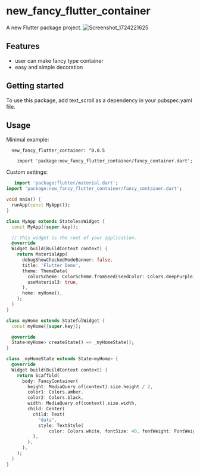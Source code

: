 # new_fancy_flutter_container

A new Flutter package project.
![Screenshot_1724221625](https://github.com/user-attachments/assets/0e8acb01-4b0d-4c02-b471-eb84252f94f3)

## Features

 - user can make fancy type container
 - easy and simple decoration

## Getting started

To use this package, add text_scroll as a dependency in your pubspec.yaml file.

## Usage

Minimal example:
```add dependeces
  new_fancy_flutter_container: ^0.0.5
```

```import
    import 'package:new_fancy_flutter_container/fancy_container.dart';
```

Custom settings:

```dart
   import 'package:flutter/material.dart';
import 'package:new_fancy_flutter_container/fancy_container.dart';

void main() {
  runApp(const MyApp());
}

class MyApp extends StatelessWidget {
  const MyApp({super.key});

  // This widget is the root of your application.
  @override
  Widget build(BuildContext context) {
    return MaterialApp(
      debugShowCheckedModeBanner: false,
      title: 'Flutter Demo',
      theme: ThemeData(
        colorScheme: ColorScheme.fromSeed(seedColor: Colors.deepPurple),
        useMaterial3: true,
      ),
      home: myHome(),
    );
  }
}

class myHome extends StatefulWidget {
  const myHome({super.key});

  @override
  State<myHome> createState() => _myHomeState();
}

class _myHomeState extends State<myHome> {
  @override
  Widget build(BuildContext context) {
    return Scaffold(
      body: FancyContainer(
        height: MediaQuery.of(context).size.height / 2,
        color1: Colors.amber,
        color2: Colors.black,
        width: MediaQuery.of(context).size.width,
        child: Center(
          child: Text(
            "data",
            style: TextStyle(
                color: Colors.white, fontSize: 40, fontWeight: FontWeight.w600),
          ),
        ),
      ),
    );
  }
}

```
